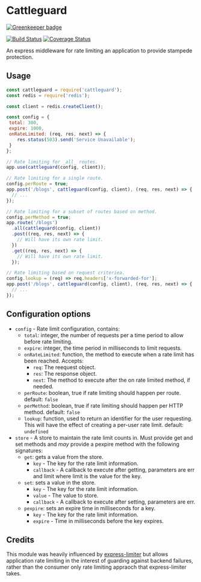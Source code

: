 # Cattleguard

[![Greenkeeper badge](https://badges.greenkeeper.io/elliotttf/cattleguard.svg)](https://greenkeeper.io/)

[![Build Status](https://travis-ci.org/elliotttf/cattleguard.svg?branch=master)](https://travis-ci.org/elliotttf/cattleguard)
[![Coverage Status](https://coveralls.io/repos/github/elliotttf/cattleguard/badge.svg?branch=master)](https://coveralls.io/github/elliotttf/cattleguard?branch=master)

An express middleware for rate limiting an application to provide stampede protection.

## Usage

```javascript
const cattleguard = require('cattleguard');
const redis = require('redis');

const client = redis.createClient();

const config = {
 total: 300,
 expire: 1000,
 onRateLimited: (req, res, next) => {
    res.status(503).send('Service Unavailable');
 }
};

// Rate limiting for _all_ routes.
app.use(cattleguard(config, client));

// Rate limiting for a single route.
config.perRoute = true;
app.post('/blogs', cattleguard(config, client), (req, res, next) => {
  // ...
});

// Rate limiting for a subset of routes based on method.
config.perMethod = true;
app.route('/blogs')
  .all(cattleguard(config, client))
  .post((req, res, next) => {
    // Will have its own rate limit.
  })
  .get((req, res, next) => {
    // Will have its own rate limit.
  });

// Rate limiting based on request criteriea.
config.lookup = (req) => req.headers['x-forwarded-for'];
app.post('/blogs', cattleguard(config, client), (req, res, next) => {
  // ...
});

```

## Configuration options

* `config` - Rate limit configuration, contains:
  * `total`: integer, the number of requests per a time period to allow before
    rate limiting.
  * `expire`: integer, the time period in milliseconds to limit requests.
  * `onRateLimited`: function, the method to execute when a rate limit has been
    reached. Accepts:
      * `req`: The reequest object.
      * `res`: The response object.
      * `next`: The method to execute after the on rate limited method, if
        needed.
  * `perRoute`: boolean, true if rate limiting should happen per route.
    default: `false`
  * `perMethod`: boolean, true if rate limiting should happen per HTTP method.
    default: `false`
  * `lookup`: function, used to return an identifier for the user requesting.
    This will have the effect of creating a per-user rate limit.
    default: `undefined`
* `store` - A store to maintain the rate limit counts in. Must provide get and
  set methods and _may_ provide a pexpire method with the following signatures:
  * `get`: gets a value from the store.
    * `key` - The key for the rate limit information.
    * `callback` - A callback to execute after getting, parameters are err and
      limit where limit is the value for the key.
  * `set`: sets a value in the store.
    * `key` - The key for the rate limit information.
    * `value` - The value to store.
    * `callback` - A callback to execute after setting, parameters are err.
  * `pexpire`: sets an expire time in milliseconds for a key.
    * `key` - The key for the rate limit information.
    * `expire` - Time in milliseconds before the key expires.

## Credits

This module was heavily influenced by [express-limiter](https://www.npmjs.com/package/express-limiter) but allows application rate limiting in the interest of guarding
against backend failures, rather than the consumer only rate limiting appraoch that
express-limiter takes.

